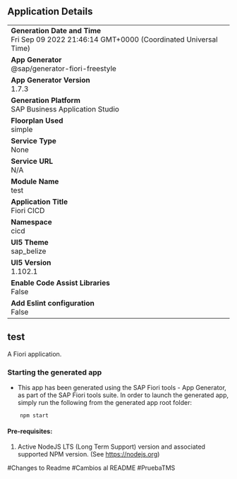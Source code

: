 ## Application Details
|               |
| ------------- |
|**Generation Date and Time**<br>Fri Sep 09 2022 21:46:14 GMT+0000 (Coordinated Universal Time)|
|**App Generator**<br>@sap/generator-fiori-freestyle|
|**App Generator Version**<br>1.7.3|
|**Generation Platform**<br>SAP Business Application Studio|
|**Floorplan Used**<br>simple|
|**Service Type**<br>None|
|**Service URL**<br>N/A
|**Module Name**<br>test|
|**Application Title**<br>Fiori CICD|
|**Namespace**<br>cicd|
|**UI5 Theme**<br>sap_belize|
|**UI5 Version**<br>1.102.1|
|**Enable Code Assist Libraries**<br>False|
|**Add Eslint configuration**<br>False|

## test

A Fiori application.

### Starting the generated app

-   This app has been generated using the SAP Fiori tools - App Generator, as part of the SAP Fiori tools suite.  In order to launch the generated app, simply run the following from the generated app root folder:

```
    npm start
```

#### Pre-requisites:

1. Active NodeJS LTS (Long Term Support) version and associated supported NPM version.  (See https://nodejs.org)


#Changes to Readme
#Cambios al README
#PruebaTMS
